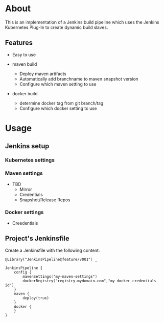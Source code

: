 # About

This is an implementation of a Jenkins build pipeline which uses the Jenkins Kubernetes Plug-In to create dynamic build slaves.

## Features

* Easy to use

* maven build
   * Deploy maven artifacts
   * Automatically add branchname to maven snapshot version
   * Configure which maven setting to use

* docker build
   * determine docker tag from git branch/tag
   * Configure which docker setting to use


# Usage

## Jenkins setup

### Kubernetes settings


### Maven settings

* TBD
    * Mirror
    * Credentials
    * Snapshot/Release Repos

### Docker settings

* Creedentials

## Project's Jenkinsfile

Create a Jenkinsfile with the following content:

```
@Library("JenkinsPipeline@feature/v001") _

JenkinsPipeline {
    config {
        mavenSettings("my-maven-settings")
        dockerRegistry("registry.mydomain.com","my-docker-credentials-id")
    }
    maven {
        deploy(true)
    }
    docker {
    }
}
```
